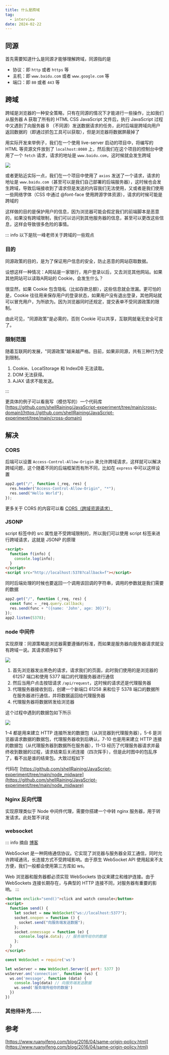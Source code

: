 ```yaml
---
title: 什么是跨域
tag:
  - interview
date: 2024-02-22
---
```


## 同源

首先需要知道什么是同源才能够理解跨域，同源指的是

- 协议：即 `http` 或者 `https` 等
- 主机：即 `www.baidu.com` 或者 `www.google.com` 等
- 端口：即 `80` 或者 `443` 等

## 跨域

跨域是浏览器的一种安全策略，只有在同源的情况下才能进行一些操作，比如我们从服务器 A 获取了所有的 HTML CSS JavaScript 文件后，执行 JavaScript 过程中又遇到了向服务器 B （不同源）发送数据请求的任务，此时后端是跨域向用户返回数据的（即通过抓包工具可以获取），但是浏览器将数据屏蔽掉了

用实际开发来举例子，我们在一个使用 live-server 启动的项目中，将编写的 HTML 等资源文件放到了 `localhost:8080` 上，然后我们在这个项目的控制台中使用了一个 `fetch` 请求，请求的地址是 `www.baidu.com`，这时候就会发生跨域

<img width='' src='https://raw.githubusercontent.com/shellRaining/img/main/2402/cross-origin.png'>

或者更贴近实际一点，我们在一个项目中使用了 `axios` 发送了一个请求，请求的地址是 `www.baidu.com`（甚至可以是我们自己部署的后端服务器），这时候也会发生跨域，导致后端接收到了请求但是发送的内容我们无法使用，又或者是我们使用一些网络字体（CSS 中通过 @font-face 使用跨源字体资源），请求的时候可能是跨域的

这样做的目的是保护用户的信息，因为浏览器可能会假定我们的前端脚本是恶意的，如果没有跨域限制，我们可以访问到其他服务器的信息，甚至可以更改这些信息，这样会导致很多危险的事情。

::: info
以下是阮一峰老师关于跨域的一些观点

### 目的

同源政策的目的，是为了保证用户信息的安全，防止恶意的网站窃取数据。

设想这样一种情况：A网站是一家银行，用户登录以后，又去浏览其他网站。如果其他网站可以读取A网站的 Cookie，会发生什么？

很显然，如果 Cookie 包含隐私（比如存款总额），这些信息就会泄漏。更可怕的是，Cookie 往往用来保存用户的登录状态，如果用户没有退出登录，其他网站就可以冒充用户，为所欲为。因为浏览器同时还规定，提交表单不受同源政策的限制。

由此可见，"同源政策"是必需的，否则 Cookie 可以共享，互联网就毫无安全可言了。

### 限制范围

随着互联网的发展，"同源政策"越来越严格。目前，如果非同源，共有三种行为受到限制。

1. Cookie、LocalStorage 和 IndexDB 无法读取。
1. DOM 无法获得。
1. AJAX 请求不能发送。

:::

更具体的例子可以看我写（模仿写的）一个代码库 [https://github.com/shellRaining/JavaScript-experiment/tree/main/cross-domain](https://github.com/shellRaining/JavaScript-experiment/tree/main/cross-domain)

## 解决

### CORS

后端可以设置 `Access-Control-Allow-Origin` 来允许跨域请求，这样就可以解决跨域问题，这个随着不同的后端框架而有所不同，比如在 `express` 中可以这样设置

```javascript
app2.get("/", function (_req, res) {
  res.header("Access-Control-Allow-Origin", "*");
  res.send("Hello World");
});
```

更多关于 CORS 的内容可以看 [CORS（跨域资源请求）](./cors.md)

### JSONP

script 标签中的 src 属性是不受跨域限制的，所以我们可以使用 script 标签来进行跨域请求，这就是 JSONP 的原理

```html
<script>
  function f(info) {
    console.log(info);
  }
</script>
<script src="http://localhost:5378?callback=f"></script>
```

同时后端处理的时候也要返回一个调用该回调的字符串，调用的参数就是我们需要的数据

```javascript
app2.get("/", function (_req, res) {
  const func = _req.query.callback;
  res.send(func + "({name: 'John', age: 30})");
});
app2.listen(5378);
```

### node 中间件

实现原理：同源策略是浏览器需要遵循的标准，而如果是服务器向服务器请求就没有跨域一说。其请求顺序如下

<img width='' src='https://raw.githubusercontent.com/shellRaining/img/main/2402/middleware.png'>

1. 首先浏览器发出黑色的请求，请求我们的页面，此时我们使用的是浏览器的 61257 端口和使用 5377 端口的代理服务器进行通信
1. 然后当用户点击按钮请求 `/api/request`，这时候的请求还是代理服务器
1. 代理服务器接收到后，创建一个新端口 61258 来和位于 5378 端口的数据所在服务器进行通信，并将数据返回给代理服务器
1. 代理服务器将数据转发给浏览器

这个过程中遇到的数据包如下所示

<img width='' src='https://raw.githubusercontent.com/shellRaining/img/main/2402/middleware_pack.png'>

1-4 都是用来建立 HTTP 连接所发的数据包（从浏览器到代理服务器），5-6 是浏览器请求数据的数据包，代理服务器收到后确认，7-10 也是用来建立 HTTP 连接的数据包（从代理服务器到数据所在服务器），11-13 经历了代理服务器请求并最终收到数据的过程，请求结束后关闭连接（四次挥手），但是此时图中的包乱序了，看不出是谁的结束包。大致过程如下

代码在 [https://github.com/shellRaining/JavaScript-experiment/tree/main/node_midware](https://github.com/shellRaining/JavaScript-experiment/tree/main/node_midware)

### Nginx 反向代理

实现原理类似于 Node 中间件代理，需要你搭建一个中转 nginx 服务器，用于转发请求。此处暂不详说

### websocket

::: info
摘自 [博客](https://github.com/Jacky-Summer/personal-blog/blob/master/%E6%97%A5%E5%B8%B8%E6%80%BB%E7%BB%93/%E5%89%8D%E7%AB%AF%E8%B7%A8%E5%9F%9F%E8%A7%A3%E5%86%B3%E6%96%B9%E6%A1%88%E5%BD%92%E7%BA%B3%E6%95%B4%E7%90%86.md#websocket)

WebSocket 是一种网络通信协议。它实现了浏览器与服务器全双工通信，同时允许跨域通讯，长连接方式不受跨域影响。由于原生 WebSocket API 使用起来不太方便，我们一般都会使用第三方库如 ws。

Web 浏览器和服务器都必须实现 WebSockets 协议来建立和维护连接。由于 WebSockets 连接长期存在，与典型的 HTTP 连接不同，对服务器有重要的影响。
:::

```html
<button onclick="send()">click and watch console</button>
<script>
  function send() {
    let socket = new WebSocket("ws://localhost:5377");
    socket.onopen = function () {
      socket.send("向服务端发送数据");
    };
    socket.onmessage = function (e) {
      console.log(e.data); // 服务端传给你的数据
    };
  }
</script>
```

```js
const WebSocket = require('ws')

let wsServer = new WebSocket.Server({ port: 5377 })
wsServer.on('connection', function (ws) {
  ws.on('message', function (data) {
    console.log(data) // 向服务端发送数据
    ws.send('服务端传给你的数据')
  })
})
```

### 其他待补充……

## 参考

[https://www.ruanyifeng.com/blog/2016/04/same-origin-policy.html](https://www.ruanyifeng.com/blog/2016/04/same-origin-policy.html)
